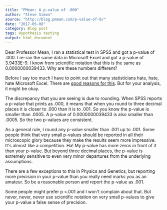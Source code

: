 ```yaml
---
title: "PMean: A p-value of .000"
author: "Steve Simon"
source: "http://blog.pmean.com/p-value-of-0/"
date: "2017-05-08"
category: Blog post
tags: Hypothesis testing
output: html_document
---
```


Dear Professor Mean, I ran a statistical test in SPSS and got a p-value
of .000. I re-ran the same data in Microsoft Excel and got a p-value of
3.9433E-9. I know from scientific notation that this is the same as
0.0000000039433. Why are these numbers different?

<!---More--->

Before I say too much I have to point out that many statisticians hate,
hate, hate Microsoft Excel. There are [good reasons for
this](http://people.umass.edu/evagold/excel.html). But for your
analysis, it might be okay.

The discrepancy that you are seeing is due to rounding. When SPSS
reports a p-value that prints as .000, it means that when you round to
three decimal places it is closer to .000 than it is to .001. So you
know the p-value is smaller than .0005. A p-value of 0.0000000039433 is
also smaller than .0005. So the two p-values are consistent.

As a general rule, I round any p-value smaller than .001 up to .001.
Some people think that very small p-values should be reported in all
their microscopic glory because they make the results seem more
impressive. It's almost like a competition. Ha! My p-value has more
zeros in front of it than your p-value. But beyond three decimal places,
the p-value is extremely sensitive to even very minor departures from
the underlying assumptions.

There are a few exceptions to this in Physics and Genetics, but
reporting more precision in your p-value than you really need marks you
as an amateur. So be a reasonable person and report the p-value as .001.

Some people might prefer p \<.001 and I won't complain about that. But
never, never, never use scientific notation on very small p-values to
give your p-value a false sense of precision.


